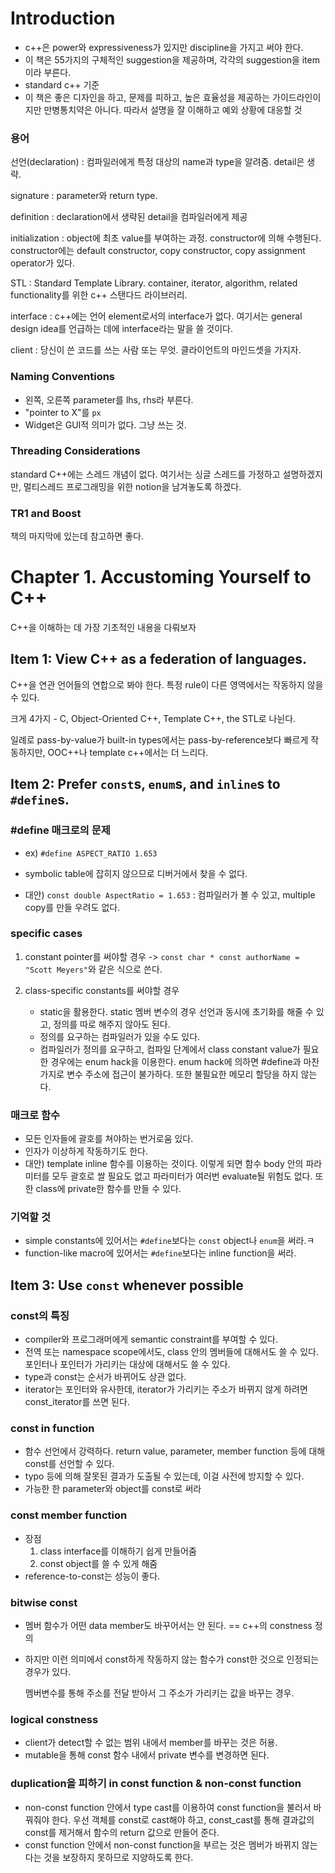 # Introduction

- c++은 power와 expressiveness가 있지만 discipline을 가지고 써야 한다.
- 이 책은 55가지의 구체적인 suggestion을 제공하며, 각각의 suggestion을 item이라 부른다.
- standard c++ 기준
- 이 책은 좋은 디자인을 하고, 문제를 피하고, 높은 효율성을 제공하는 가이드라인이지만 만병통치약은 아니다. 따라서 설명을 잘 이해하고 예외 상황에 대응할 것



### 용어

선언(declaration) : 컴파일러에게 특정 대상의 name과 type을 알려줌. detail은 생략.

signature : parameter와 return type.

definition : declaration에서 생략된 detail을 컴파일러에게 제공

initialization :  object에 최초 value를 부여하는 과정. constructor에 의해 수행된다. constructor에는 default constructor, copy constructor, copy assignment operator가 있다.

STL : Standard Template Library. container, iterator, algorithm, related functionality를 위한 c++ 스탠다드 라이브러리.

interface : c++에는 언어 element로서의 interface가 없다. 여기서는 general design idea를 언급하는 데에 interface라는 말을 쓸 것이다.

client : 당신이 쓴 코드를 쓰는 사람 또는 무엇. 클라이언트의 마인드셋을 가지자.



### Naming Conventions

- 왼쪽, 오른쪽 parameter를 lhs, rhs라 부른다.
- "pointer to X"를 `px`
- Widget은 GUI적 의미가 없다. 그냥 쓰는 것.



### Threading Considerations

standard C++에는 스레드 개념이 없다. 여기서는 싱글 스레드를 가정하고 설명하겠지만, 멀티스레드 프로그래밍을 위한 notion을 남겨놓도록 하겠다.



### TR1 and Boost

책의 마지막에 있는데 참고하면 좋다.





# Chapter 1. Accustoming Yourself to C++

C++을 이해하는 데 가장 기초적인 내용을 다뤄보자



## Item 1: View C++ as a federation of languages.

C++을 연관 언어들의 연합으로 봐야 한다. 특정 rule이 다른 영역에서는 작동하지 않을 수 있다.

크게 4가지 - C, Object-Oriented C++, Template C++, the STL로 나뉜다.

일례로 pass-by-value가 built-in types에서는 pass-by-reference보다 빠르게 작동하지만, OOC++나 template c++에서는 더 느리다.





## Item 2: Prefer `const`s, `enum`s, and `inline`s to `#define`s.

### #define 매크로의 문제

- ex) `#define ASPECT_RATIO 1.653`

- symbolic table에 잡히지 않으므로 디버거에서 찾을 수 없다.
- 대안) `const double AspectRatio = 1.653` : 컴파일러가 볼 수 있고, multiple copy를 만들 우려도 없다.



### specific cases

1. constant pointer를 써야할 경우 -> `const char * const authorName = "Scott Meyers"`와 같은 식으로 쓴다.

2. class-specific constants를 써야할 경우
   - static을 활용한다. static 멤버 변수의 경우 선언과 동시에 초기화를 해줄 수 있고, 정의를 따로 해주지 않아도 된다.
   - 정의를 요구하는 컴파일러가 있을 수도 있다.
   - 컴파일러가 정의를 요구하고, 컴파일 단계에서 class constant value가 필요한 경우에는 enum hack을 이용한다. enum hack에 의하면 #define과 마찬가지로 변수 주소에 접근이 불가하다. 또한 불필요한 메모리 할당을 하지 않는다.



### 매크로 함수

- 모든 인자들에 괄호를 쳐야하는 번거로움 있다.
- 인자가 이상하게 작동하기도 한다.
- 대안) template inline 함수를  이용하는 것이다. 이렇게 되면 함수 body 안의 파라미터를 모두 괄호로 쌀 필요도 없고 파라미터가 여러번 evaluate될 위험도 없다. 또한 class에 private한 함수를 만들 수 있다.



### 기억할 것

- simple constants에 있어서는 `#define`보다는 `const` object나 `enum`을 써라.ㅋ
- function-like macro에 있어서는 `#define`보다는 inline function을 써라.





## Item 3: Use `const` whenever possible

### const의 특징

- compiler와 프로그래머에게 semantic constraint를 부여할 수 있다.
- 전역 또는 namespace scope에서도, class 안의 멤버들에 대해서도 쓸 수 있다. 포인터나 포인터가 가리키는 대상에 대해서도 쓸 수 있다.
- type과 const는 순서가 바뀌어도 상관 없다.
- iterator는 포인터와 유사한데, iterator가 가리키는 주소가 바뀌지 않게 하려면 const_iterator를 쓰면 된다.



### const in function

- 함수 선언에서 강력하다. return value, parameter, member function 등에 대해 const를 선언할 수 있다.
- typo 등에 의해 잘못된 결과가 도출될 수 있는데, 이걸 사전에 방지할 수 있다.
- 가능한 한 parameter와 object를 const로 써라



### const member function

- 장점
  1. class interface를 이해하기 쉽게 만들어줌
  2. const object를 쓸 수 있게 해줌
- reference-to-const는 성능이 좋다.



### bitwise const

- 멤버 함수가 어떤 data member도 바꾸어서는 안 된다. == c++의 constness 정의

- 하지만 이런 의미에서 const하게 작동하지 않는 함수가 const한 것으로 인정되는 경우가 있다.

  멤버변수를 통해 주소를 전달 받아서 그 주소가 가리키는 값을 바꾸는 경우.



### logical constness

- client가 detect할 수 없는 범위 내에서 member를 바꾸는 것은 허용.
- mutable을 통해 const 함수 내에서 private 변수를 변경하면 된다.



### duplication을 피하기 in const function & non-const function

- non-const function 안에서 type cast를 이용하여 const function을 불러서 바꿔줘야 한다. 우선 객체를 const로 cast해야 하고, const_cast를 통해 결과값의 const를 제거해서 함수의 return 값으로 만들어 준다.
- const function 안에서 non-const function을 부르는 것은 멤버가 바뀌지 않는다는 것을 보장하지 못하므로 지양하도록 한다.











